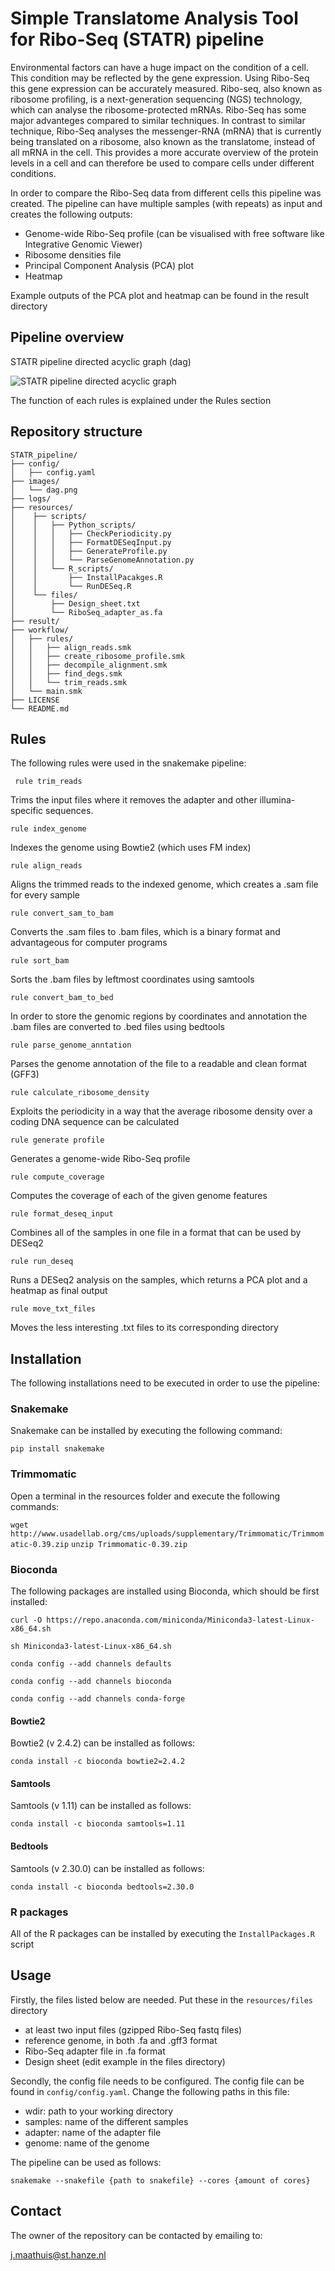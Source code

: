 # Simple Translatome Analysis Tool for Ribo-Seq (STATR) pipeline
Environmental factors can have a huge impact on the condition of a cell. This condition may be reflected by the gene expression. Using Ribo-Seq this gene expression can be accurately measured. Ribo-seq, also known as ribosome profiling, is a next-generation sequencing (NGS) technology, which can analyse the ribosome-protected mRNAs. Ribo-Seq has some major advanteges compared to similar techniques. In contrast to similar technique, Ribo-Seq analyses the messenger-RNA (mRNA) that is currently being translated on a ribosome, also known as the translatome, instead of all mRNA in the cell. This provides a more accurate overview of the protein levels in a cell and can therefore be used to compare cells under different conditions.

In order to compare the Ribo-Seq data from different cells this pipeline was created. The pipeline can have multiple samples (with repeats) as input and creates the following outputs:

* Genome-wide Ribo-Seq profile (can be visualised with free software like Integrative Genomic Viewer)
* Ribosome densities file
* Principal Component Analysis (PCA) plot
* Heatmap

Example outputs of the PCA plot and heatmap can be found in the result directory

## Pipeline overview
STATR pipeline directed acyclic graph (dag)

![STATR pipeline directed acyclic graph](https://github.com/JobMaathuis/STATR_pipeline/blob/main/images/dag.png)

The function of each rules is explained under the Rules section

## Repository structure

```
STATR_pipeline/
├── config/
│   ├── config.yaml
├── images/
│   └── dag.png
├── logs/
├── resources/
│    ├── scripts/
│    │   ├── Python_scripts/
│    │   │   ├── CheckPeriodicity.py
│    │   │ 	 ├── FormatDESeqInput.py
│    │   │   ├── GenerateProfile.py
│    │   │   └── ParseGenomeAnnotation.py
│    │   └── R_scripts/
│    │       ├── InstallPacakges.R
│    │       └── RunDESeq.R
│    └── files/
│        ├── Design_sheet.txt
│        └── RiboSeq_adapter_as.fa
├── result/    
├── workflow/
│   ├── rules/
│   │   ├── align_reads.smk
│   │   ├── create_ribosome_profile.smk
│   │   ├── decompile_alignment.smk
│   │   ├── find_degs.smk
│   │   └── trim_reads.smk
│   └── main.smk
├── LICENSE
└── README.md

```


## Rules
The following rules were used in the snakemake pipeline:

` rule trim_reads` 

Trims the input files where it removes the adapter and other illumina-specific sequences.

`rule index_genome`

Indexes the genome using Bowtie2 (which uses FM index)

`rule align_reads`

Aligns the trimmed reads to the indexed genome, which creates a .sam file for every sample

`rule convert_sam_to_bam`

Converts the .sam files to .bam files, which is a binary format and advantageous for computer programs

`rule sort_bam`

Sorts the .bam files by leftmost coordinates using samtools

`rule convert_bam_to_bed`

In order to store the genomic regions by coordinates and annotation the .bam files are converted to .bed files using bedtools

`rule parse_genome_anntation`

Parses the genome annotation of the file to a readable and clean format (GFF3)

`rule calculate_ribosome_density`

Exploits the periodicity in a way that the average ribosome density over a coding DNA sequence can be calculated

`rule generate profile`

Generates a genome-wide Ribo-Seq profile

`rule compute_coverage`

Computes the coverage of each of the given genome features

`rule format_deseq_input`

Combines all of the samples in one file in a format that can be used by DESeq2

`rule run_deseq`

Runs a DESeq2 analysis on the samples, which returns a PCA plot and a heatmap as final output

`rule move_txt_files`

Moves the less interesting .txt files to its corresponding directory

## Installation
The following installations need to be executed in order to use the pipeline:

### Snakemake
Snakemake can be installed by executing the following command:

`pip install snakemake`

### Trimmomatic
Open a terminal in the resources folder and execute the following commands:

`wget http://www.usadellab.org/cms/uploads/supplementary/Trimmomatic/Trimmomatic-0.39.zip`
`unzip Trimmomatic-0.39.zip`

### Bioconda
The following packages are installed using Bioconda, which should be first installed:

`curl -O https://repo.anaconda.com/miniconda/Miniconda3-latest-Linux-x86_64.sh`

`sh Miniconda3-latest-Linux-x86_64.sh`

`conda config --add channels defaults`

`conda config --add channels bioconda`

`conda config --add channels conda-forge`

#### Bowtie2
Bowtie2 (v 2.4.2) can be installed as follows:

`conda install -c bioconda bowtie2=2.4.2`

#### Samtools 
Samtools (v 1.11) can be installed as follows:

`conda install -c bioconda samtools=1.11`

#### Bedtools 
Samtools (v 2.30.0) can be installed as follows:

`conda install -c bioconda bedtools=2.30.0` 


### R packages
All of the R packages can be installed by executing the `InstallPackages.R` script

## Usage
Firstly, the files listed below are needed. Put these in the `resources/files` directory

* at least two input files (gzipped Ribo-Seq fastq files)
* reference genome, in both .fa and .gff3 format
* Ribo-Seq adapter file in .fa format
* Design sheet (edit example in the files directory)

Secondly, the config file needs to be configured. The config file can be found in `config/config.yaml`. Change the following paths in this file:

* wdir: path to your working directory
* samples: name of the different samples
* adapter: name of the adapter file 
* genome: name of the genome

The pipeline can be used as follows:

`snakemake --snakefile {path to snakefile} --cores {amount of cores}`

## Contact
The owner of the repository can be contacted by emailing to:

j.maathuis@st.hanze.nl
